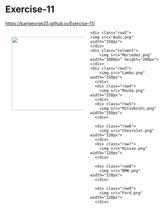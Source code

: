 # Exercise-11
https://karlgeorge25.github.io/Exercise-11/
<!DOCTYPE html>
<html>
    <meta name="viewport" content="width=device-width, initial-scale=1.0">
<style>
.row1 {
  float: left;
  width: 45%;
  padding: 20px;
  margin: 0px;
}
.row2 {
  float: right;
  width: 45%;
  padding: 20px;
  margin: 0px;
}
.row3 {
  float: right;
  width: 25%;
  padding: 20px;
  margin: 2px;
}
.row4 {
  float: right;
  width: 25%;
  padding: 20px;
  margin: 2px;
}
.row5 {
  float: right;
  width: 25%;
  padding: 20px;
  margin: 2px;
}
.row6 {
    float: left;
  width: 18%;
  padding: 20px;
  margin: 10px;
}
.row7{
    float: left;
  width: 18%;
  padding: 20px;
  margin: 10px;
}
.row8{
    float: left;
  width: 18%;
  padding: 20px;
  margin: 10px;
}
.row9{
    float: left;
  width: 18%;
  padding: 20px;
  margin: 10px;
}
.column {
    float: left;

}
.row:after {
  content: "";
  display: table;
  clear: both;
}
@media screen and (max-width: 1024px) {
  .row {
    width: 100%;
  }
}
@media screen and (max-width: 768px) {
  .row {
    width: 10%;
  }
}
@media screen and (max-width: 320px) 
{
  .row {
    width: 25%;
  }
}
</style>
<body>

<div class="row">
    <div class="row1">
    <img src="Subaru.png" width="350px" height="230px">
    </div>
  
    <div class="row2">
    <img src="Audi.png" width="350px">
    </div>
    <div class="column1">
        <img src="Mercedes.png" width="1000px" height="200px">
    </div>
    <div class="row3">
        <img src="Lambo.png" width="150px">
      </div>
      <div class="row4">
        <img src="Mazda.png" width="150px">
      </div>
      <div class="row5">
        <img src="Mitsubishi.png" width="150px">
      </div>

      <div class="row6">
        <img src="Chevrolet.png" width="120px">
      </div>
      <div class="row7">
        <img src="Nissan.png" width="120px">
      </div>
      
      <div class="row8">
        <img src="BMW.png" width="120px">
      </div>
      
      <div class="row9">
        <img src="Ford.png" width="120px">
      </div>
</div>
</body>
</html>
